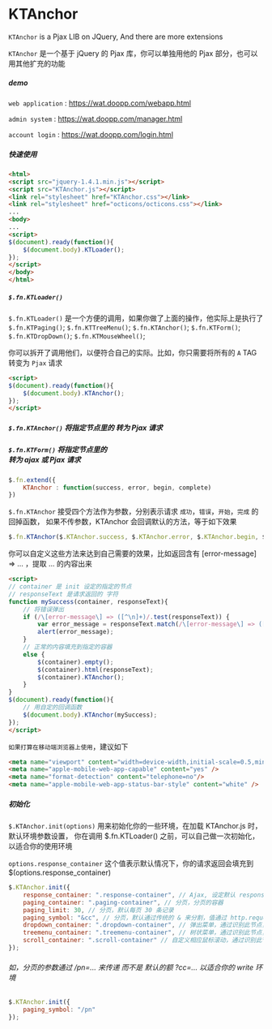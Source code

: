# KTAnchor

`KTAnchor` is a Pjax LIB on JQuery, And there are more extensions

`KTAnchor` 是一个基于 jQuery 的 Pjax 库，你可以单独用他的 Pjax 部分，也可以用其他扩充的功能

##### demo

`web application` : https://wat.doopp.com/webapp.html

`admin system` : https://wat.doopp.com/manager.html

`account login` : https://wat.doopp.com/login.html

##### 快速使用
``` html
<html>
<script src="jquery-1.4.1.min.js"></script>
<script src="KTAnchor.js"></script>
<link rel="stylesheet" href="KTAnchor.css"></link>
<link rel="stylesheet" href="octicons/octicons.css"></link>
...
<body>
...
<script>
$(document).ready(function(){
	$(document.body).KTLoader();
});
</script>
</body>
</html>
```

##### `$.fn.KTLoader()` 

`$.fn.KTLoader()` 是一个方便的调用，如果你做了上面的操作，他实际上是执行了
`$.fn.KTPaging()`; `$.fn.KTTreeMenu()`; `$.fn.KTAnchor()`; `$.fn.KTForm()`; `$.fn.KTDropDown()`; `$.fn.KTMouseWheel()`;

你可以拆开了调用他们，以便符合自己的实际。比如，你只需要将所有的 `A` TAG 转变为 `Pjax` 请求

``` html
<script>
$(document).ready(function(){
	$(document.body).KTAnchor();
});
</script>
```

##### `$.fn.KTAnchor()` 将指定节点里的 <a> 转为 Pjax 请求
##### `$.fn.KTForm()` 将指定节点里的 <form> 转为 ajax  或 Pjax 请求
``` javascript
$.fn.extend({
	KTAnchor : function(success, error, begin, complete)
})
```

`$.fn.KTAnchor` 接受四个方法作为参数，分别表示请求 `成功`，`错误`，`开始`，`完成` 的回掉函数，
如果不传参数，KTAnchor 会回调默认的方法，等于如下效果
``` javascript
$.fn.KTAnchor($.KTAnchor.success, $.KTAnchor.error, $.KTAnchor.begin, $.KTAnchor.complete)
```

你可以自定义这些方法来达到自己需要的效果，比如返回含有 [error-message] => ... ，提取 ... 的内容出来
``` html
<script>
// container 是 init 设定的指定的节点
// responseText 是请求返回的 字符
function mySuccess(container, responseText){
	// 将错误弹出
	if (/\[error-message\] => ([^\n]+)/.test(responseText)) {
		var error_message = responseText.match(/\[error-message\] => ([^\n]+)/);
		alert(error_message);
	}
	// 正常的内容填充到指定的容器
	else {
		$(container).empty();
		$(container).html(responseText);
		$(container).KTAnchor();
	}
}
$(document).ready(function(){
	// 用自定的回调函数
	$(document.body).KTAnchor(mySuccess);
});
</script>
```


`如果打算在移动端浏览器上使用`，建议如下
```html
<meta name="viewport" content="width=device-width,initial-scale=0.5,minimum-scale=0.5,maximum-scale=0.5,user-scalable=no"/>
<meta name="apple-mobile-web-app-capable" content="yes" />
<meta name="format-detection" content="telephone=no"/>
<meta name="apple-mobile-web-app-status-bar-style" content="white" />
```

##### 初始化
`$.KTAnchor.init(options)` 用来初始化你的一些环境，在加载 KTAnchor.js 时，默认环境参数设置，
你在调用 $.fn.KTLoader() 之前，可以自己做一次初始化，以适合你的使用环境

`options.response_container` 这个值表示默认情况下，你的请求返回会填充到 $(options.response_container)

``` javascript
$.KTAnchor.init({
	response_container: ".response-container", // Ajax, 设定默认 response 填充的区域
	paging_container: ".paging-container", // 分页，分页的容器
	paging_limit: 30, // 分页，默认每页 30 条记录
	paging_symbol: "&cc", // 分页，默认通过传统的 & 来分割，值通过 http.request.GET.cc 来传递
	dropdown_container: ".dropdown-container", // 弹出菜单，通过识别此节点，来绑定 下拉菜单的 事件
	treemenu_container: ".treemenu-container", // 树状菜单，通过识别此节点，来绑定 树状菜单 点击事件
	scroll_container: ".scroll-container" // 自定义相应鼠标滚动，通过识别此节点，来绑定
});
```

###### 如，分页的参数通过 /pn=... 来传递 而不是 默认的额 ?cc=... 以适合你的 write 环境

``` javascript
$.KTAnchor.init({
	paging_symbol: "/pn"
});
```
